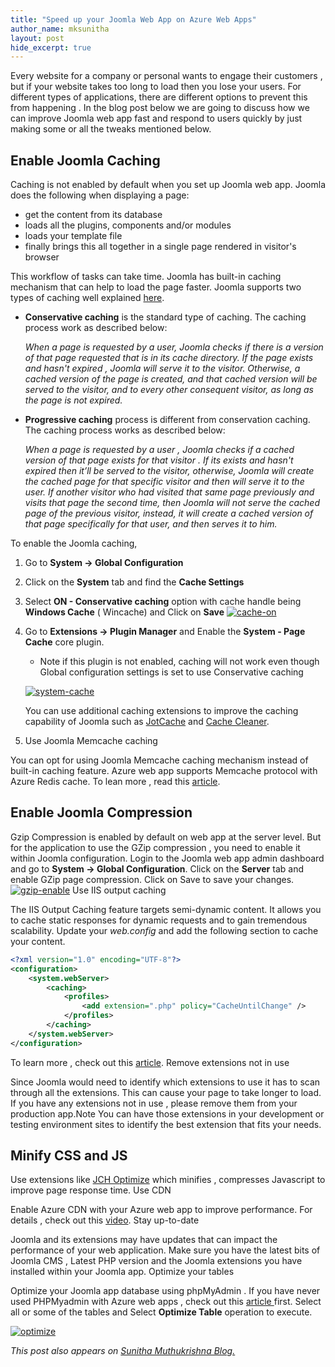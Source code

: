 ```yaml
---
title: "Speed up your Joomla Web App on Azure Web Apps"
author_name: mksunitha
layout: post
hide_excerpt: true
---
```


Every website for a company or personal wants to engage their customers , but if your website takes too long to load then you lose your users. For different types of applications, there are different options to prevent this from happening . In the blog post below we are going to discuss how we can improve Joomla web app fast and respond to users quickly by just making some or all the tweaks mentioned below.

## Enable Joomla Caching

Caching is not enabled by default when you set up Joomla web app. Joomla does the following when displaying a page:

- get the content from its database
- loads all the plugins, components and/or modules
- loads your template file
- finally brings this all together in a single page rendered in visitor's browser

This workflow of tasks can take time. Joomla has built-in caching mechanism that can help to load the page faster. Joomla supports two types of caching well explained [here](http://stackoverflow.com/questions/12739297/what-is-difference-between-conservative-caching-and-progressive-caching-in-jooml).

- **Conservative caching** is the standard type of caching. The caching process work as described below:

    *When a page is requested by a user, Joomla checks if there is a version of that page requested that is in its cache directory. If the page exists and hasn't expired , Joomla will serve it to the visitor. Otherwise, a cached version of the page is created, and that cached version will be served to the visitor, and to every other consequent visitor, as long as the page is not expired.*

- **Progressive caching** process is different from conservation caching. The caching process works as described below:

    *When a page is requested by a user , Joomla checks if a cached version of that page exists for that visitor . If its exists and hasn't expired then it’ll be served to the visitor, otherwise, Joomla will create the cached page for that specific visitor and then will serve it to the user. If another visitor who had visited that same page previously and visits that page the second time, then Joomla will not serve the cached page of the previous visitor, instead, it will create a cached version of that page specifically for that user, and then serves it to him.*

To enable the Joomla caching,

1. Go to **System -> Global Configuration**
1. Click on the **System** tab and find the **Cache Settings**
1. Select **ON - Conservative caching** option with cache handle being **Windows Cache** ( Wincache) and Click on **Save**
    [![cache-on](https://sunithamk.files.wordpress.com/2016/05/cache-on.png?w=300)](https://sunithamk.files.wordpress.com/2016/05/cache-on.png)

1. Go to **Extensions -> Plugin Manager** and Enable the **System - Page Cache** core plugin.
    - Note if this plugin is not enabled, caching will not work even though Global configuration settings is set to use Conservative caching 

    [![system-cache](https://sunithamk.files.wordpress.com/2016/05/system-cache.png)](https://sunithamk.files.wordpress.com/2016/05/system-cache.png)

    You can use additional caching extensions to improve the caching capability of Joomla such as [JotCache](http://extensions.joomla.org/extensions/core-enhancements/performance/cache/13155) and [Cache Cleaner](http://www.nonumber.nl/extensions/cachecleaner).
1. Use Joomla Memcache caching

You can opt for using Joomla Memcache caching mechanism instead of built-in caching feature. Azure web app supports Memcache protocol with Azure Redis cache. To lean more , read this [article](https://azure.microsoft.com/en-us/documentation/articles/web-sites-connect-to-redis-using-memcache-protocol/). 

## Enable Joomla Compression

Gzip Compression is enabled by default on web app at the server level. But for the application to use the GZip compression , you need to enable it within Joomla configuration. Login to the Joomla web app admin dashboard and go to **System -> Global Configuration**. Click on the **Server** tab and enable GZip page compression. Click on Save to save your changes. [![gzip-enable](https://sunithamk.files.wordpress.com/2016/05/gzip-enable.png)](https://sunithamk.files.wordpress.com/2016/05/gzip-enable.png) Use IIS output caching

The IIS Output Caching feature targets semi-dynamic content. It allows you to cache static responses for dynamic requests and to gain tremendous scalability. Update your *web.config* and add the following section to cache your content. 

```xml
<?xml version="1.0" encoding="UTF-8"?>
<configuration>
    <system.webServer>
        <caching>
            <profiles>
                <add extension=".php" policy="CacheUntilChange" />
            </profiles>
        </caching>
    </system.webServer>
</configuration>
```

To learn more , check out this [article](https://blogs.msdn.microsoft.com/brian_swan/2011/06/08/performance-tuning-php-apps-on-windowsiis-with-output-caching/). Remove extensions not in use

Since Joomla would need to identify which extensions to use it has to scan through all the extensions. This can cause your page to take longer to load. If you have any extensions not in use , please remove them from your production app.Note You can have those extensions in your development or testing environment sites to identify the best extension that fits your needs. 

## Minify CSS and JS

Use extensions like [JCH Optimize](http://extensions.joomla.org/extensions/core-enhancements/performance/site-performance/12088) which minifies , compresses Javascript to improve page response time. Use CDN

Enable Azure CDN with your Azure web app to improve performance. For details , check out this [video](https://channel9.msdn.com/Shows/Azure-Friday/Azure-Websites-CDN-Content-Distribution-Network-Support-with-Yochay-Kiriaty). Stay up-to-date

Joomla and its extensions may have updates that can impact the performance of your web application. Make sure you have the latest bits of Joomla CMS , Latest PHP version and the Joomla extensions you have installed within your Joomla app. Optimize your tables

Optimize your Joomla app database using phpMyAdmin . If you have never used PHPMyadmin with Azure web apps , check out this [article ](https://sunithamk.wordpress.com/2016/01/04/how-to-use-phpmyadmin-for-your-azure-web-app/)first. Select all or some of the tables and Select **Optimize Table** operation to execute.

[![optimize](https://sunithamk.files.wordpress.com/2016/05/optimize.png)](https://sunithamk.files.wordpress.com/2016/05/optimize.png)

*This post also appears on [Sunitha Muthukrishna Blog.](https://sunithamk.wordpress.com/2016/05/09/how-to-speed-up-joomla-web-app-on-azure-app-services/ "Sunitha's Blog")*
